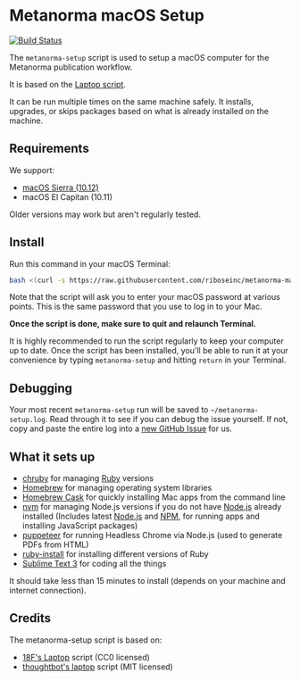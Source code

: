 Metanorma macOS Setup
======
[![Build Status](https://circleci.com/gh/riboseinc/metanorma-macos-setup/laptop.svg)](https://circleci.com/gh/riboseinc/metanorma-macos-setup)

The `metanorma-setup` script is used to setup a macOS computer for the
Metanorma publication workflow.

It is based on the [Laptop script](https://github.com/18F/laptop).

It can be run multiple times on the same machine safely.
It installs, upgrades, or skips packages
based on what is already installed on the machine.

Requirements
------------

We support:

* [macOS Sierra (10.12)](https://www.apple.com/osx/)
* macOS El Capitan (10.11)

Older versions may work but aren't regularly tested.

Install
-------

Run this command in your macOS Terminal:

```sh
bash <(curl -s https://raw.githubusercontent.com/riboseinc/metanorma-macos-setup/master/metanorma-setup)
```

Note that the script will ask you to enter your macOS password at various
points. This is the same password that you use to log in to your Mac.

**Once the script is done, make sure to quit and relaunch Terminal.**

It is highly recommended to run the script regularly to keep your computer
up to date. Once the script has been installed, you'll be able to run it
at your convenience by typing `metanorma-setup` and hitting `return` in your Terminal.

Debugging
---------

Your most recent `metanorma-setup` run will be saved to `~/metanorma-setup.log`. Read through it to see if
you can debug the issue yourself. If not, copy and paste the entire log into a
[new GitHub Issue](https://github.com/riboseinc/metanorma-macos-setup/issues/new) for us.


What it sets up
---------------

* [chruby] for managing [Ruby] versions
* [Homebrew] for managing operating system libraries
* [Homebrew Cask] for quickly installing Mac apps from the command line
* [nvm] for managing Node.js versions if you do not have [Node.js] already installed (Includes latest [Node.js] and [NPM], for running apps and installing JavaScript packages)
* [puppeteer] for running Headless Chrome via Node.js (used to generate PDFs from HTML)
* [ruby-install] for installing different versions of Ruby
* [Sublime Text 3] for coding all the things

[Bundler]: http://bundler.io/
[chruby]: https://github.com/postmodern/chruby
[Homebrew]: http://brew.sh/
[Homebrew Cask]: http://caskroom.io/
[Node.js]: http://nodejs.org/
[NPM]: https://www.npmjs.org/
[nvm]: https://github.com/creationix/nvm
[puppeteer]: https://github.com/GoogleChrome/puppeteer
[Ruby]: https://www.ruby-lang.org/en/
[ruby-install]: https://github.com/postmodern/ruby-install
[Sublime Text 3]: http://www.sublimetext.com/3

It should take less than 15 minutes to install (depends on your machine and
internet connection).

Credits
-------

The metanorma-setup script is based on:

* [18F's Laptop](https://github.com/18F/laptop) script (CC0 licensed)
* [thoughtbot's laptop](https://github.com/thoughtbot/laptop) script (MIT licensed)
